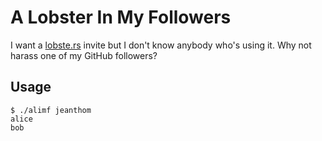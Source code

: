 # A Lobster In My Followers

I want a [lobste.rs](https://lobste.rs) invite but I don't know anybody who's using it. Why not harass one of my GitHub followers?

## Usage

```
$ ./alimf jeanthom
alice
bob
```

